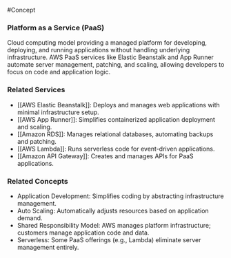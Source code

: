 #Concept 
### Platform as a Service (PaaS)

Cloud computing model providing a managed platform for developing, deploying, and running applications without handling underlying infrastructure. AWS PaaS services like Elastic Beanstalk and App Runner automate server management, patching, and scaling, allowing developers to focus on code and application logic.

### Related Services

- [[AWS Elastic Beanstalk]]: Deploys and manages web applications with minimal infrastructure setup.
- [[AWS App Runner]]: Simplifies containerized application deployment and scaling.
- [[Amazon RDS]]: Manages relational databases, automating backups and patching.
- [[AWS Lambda]]: Runs serverless code for event-driven applications.
- [[Amazon API Gateway]]: Creates and manages APIs for PaaS applications.

### Related Concepts

- Application Development: Simplifies coding by abstracting infrastructure management.
- Auto Scaling: Automatically adjusts resources based on application demand.
- Shared Responsibility Model: AWS manages platform infrastructure; customers manage application code and data.
- Serverless: Some PaaS offerings (e.g., Lambda) eliminate server management entirely.